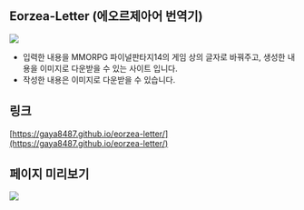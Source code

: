   

## Eorzea-Letter (에오르제아어 번역기)
<img src='http://drive.google.com/uc?export=view&id=14Q1Nn7_gknPvxCrP1xM2ozIsvE_wHhEB' /><br>

* 입력한 내용을  MMORPG 파이널판타지14의 게임 상의 글자로 바꿔주고, 생성한 내용을 이미지로 다운받을 수 있는 사이트 입니다.
* 작성한 내용은 이미지로 다운받을 수 있습니다. 

 ## 링크
 [https://gaya8487.github.io/eorzea-letter/](https://gaya8487.github.io/eorzea-letter/)  


## 페이지 미리보기
![](https://user-images.githubusercontent.com/29671390/278032052-432676ab-d7a0-417c-8fed-af7580a3fd62.PNG)
